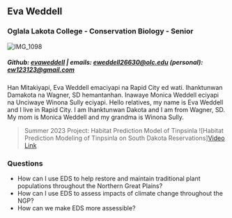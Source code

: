 ## Eva Weddell
### Oglala Lakota College - Conservation Biology - Senior
![IMG_1098](https://user-images.githubusercontent.com/127869863/225917439-27c8abbd-e51c-4826-9f9a-bce48a1c4297.jpg)
##### Github: [evaweddell](https://github.com/evaweddell) | emails: eweddell26630@olc.edu (personal): ew123123@gmail.com
Han Mitakiyapi, Eva Weddell emaciyapi na Rapid City ed wati. Ihanktunwan Damakota na Wagner, SD hemantanhan. Inawaye Monica Weddell eciyapi na Unciwaye Winona Sully eciyapi. Hello relatives, my name is Eva Weddell and I live in Rapid City. I am Ihanktunwan Dakota and I am from Wagner, SD. My mom is Monica Weddell and my grandma is Winona Sully.

> Summer 2023 Project: Habitat Prediction Model of Tinpsinla
> ![Habitat Prediction Modeling of Tinpsinla on South Dakota Reservations][Video Link](https://figshare.com/articles/media/Habitat_Prediction_Modeling_of_Tinpsila_on_South_Dakota_Reservations/24143073)



### Questions 
- How can I use EDS to help restore and maintain traditional plant populations throughout the Northern Great Plains?
- How can I use EDS to assess impacts of climate change throughout the NGP?
- How can we make EDS more assessible? 
